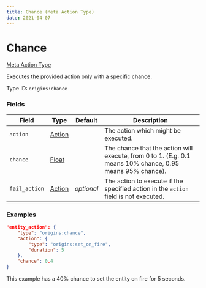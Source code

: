 ```yaml
---
title: Chance (Meta Action Type)
date: 2021-04-07
---
```


# Chance

[Meta Action Type](../meta_action_types.md)

Executes the provided action only with a specific chance.

Type ID: `origins:chance`


### Fields

Field  | Type | Default | Description
-------|------|---------|-------------
`action` | [Action](../action_types.md) | | The action which might be executed.
`chance` | [Float](../data_types/float.md) | | The chance that the action will execute, from 0 to 1. (E.g. 0.1 means 10% chance, 0.95 means 95% chance).
`fail_action` | [Action](../action_types.md)| *optional* | The action to execute if the specified action in the `action` field is not executed.


### Examples

```json
"entity_action": {
    "type": "origins:chance",
    "action": {
        "type": "origins:set_on_fire",
        "duration": 5
    },
    "chance": 0.4
}
```

This example has a 40% chance to set the entity on fire for 5 seconds.
